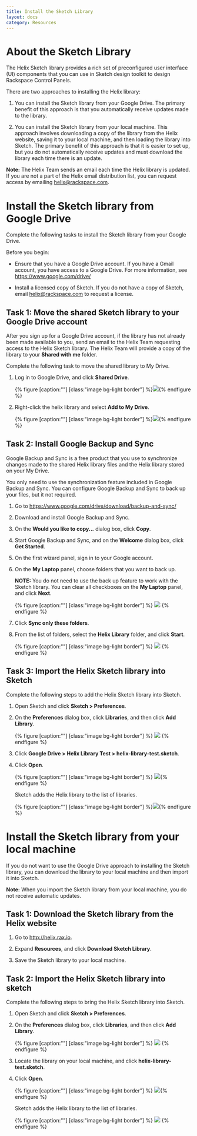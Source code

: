 ```yaml
---
title: Install the Sketch Library
layout: docs
category: Resources
---
```



# About the Sketch Library
The Helix Sketch library provides a rich set of preconfigured user interface
(UI) components that you can use in Sketch design toolkit to design Rackspace
Control Panels.

There are two approaches to installing the Helix library:

1. You can install the Sketch library from your Google Drive. The primary
benefit of this approach is that you automatically receive updates made to the
library.

2. You can install the Sketch library from your local machine. This approach
involves downloading a copy of the library from the Helix website, saving it to
your local machine, and then loading the library into Sketch. The primary
benefit of this approach is that it is easier to set up, but you do not
automatically receive updates and must download the library each time there is
an update.

**Note:** The Helix Team sends an email each time the Helix library is updated.
If you are not a part of the Helix email distribution list, you can request
access by emailing helix@rackspace.com.

# Install the Sketch library from  Google Drive
Complete the following tasks to install the Sketch library from your Google
Drive.

Before you begin:

- Ensure that you have a Google Drive account. If you have a Gmail account, you
have access to a Google Drive. For more information, see https://www.google.com/drive/

- Install a licensed copy of Sketch. If you do not have a copy of Sketch, email helix@rackspace.com to request a license.

## Task 1: Move the shared Sketch library to your Google Drive account
After you sign up for a Google Drive account, if the library has not already
been made available to you, send an email to the Helix Team requesting access
to the Helix Sketch library. The Helix Team will provide a copy of the library
to your **Shared with me** folder.

Complete the following task to move the shared library to My Drive.

1. Log in to Google Drive, and click **Shared Drive**.

   {% figure [caption:""] [class:"image bg-light border"] %}![]({{site.url}}/assets/images/install-sketch-library/shared-drive.png){% endfigure %}

2. Right-click the helix library and select **Add to My Drive**.

   {% figure [caption:""] [class:"image bg-light border"] %}![]({{site.url}}/assets/images/install-sketch-library/add-to-my-drive.png){% endfigure %}

## Task 2: Install Google Backup and Sync
Google Backup and Sync is a free product that you use to synchronize changes
made to the shared Helix library files and the Helix library stored on your
My Drive.

You only need to use the synchronization feature included in Google Backup and
Sync. You can configure Google Backup and Sync to back up your files, but it
not required.

1. Go to https://www.google.com/drive/download/backup-and-sync/

2. Download and install Google Backup and Sync.

3. On the **Would you like to copy...** dialog box, click **Copy**.

3. Start Google Backup and Sync, and on the **Welcome** dialog box, click
**Get Started**.

4. On the first wizard panel, sign in to your Google account.

5. On the **My Laptop** panel, choose folders that you want to back up.

   **NOTE:** You do not need to use the back up feature to work with the Sketch
library. You can clear all checkboxes on the **My Laptop** panel, and click
**Next**.

   {% figure [caption:""] [class:"image bg-light border"] %}
   ![]({{site.url}}/assets/images/install-sketch-library/backup-my-laptop.png)
   {% endfigure %}

6. Click **Sync only these folders**.

7. From the list of folders, select the **Helix Library** folder, and click **Start**.

   {% figure [caption:""] [class:"image bg-light border"] %}
   ![]({{site.url}}/assets/images/install-sketch-library/sync-helix-folder.png)
   {% endfigure %}

## Task 3: Import the Helix Sketch library into Sketch
Complete the following steps to add the Helix Sketch library into Sketch.

1. Open Sketch and click **Sketch > Preferences**.

2. On the **Preferences** dialog box, click **Libraries**, and then click **Add Library**.

   {% figure [caption:""] [class:"image bg-light border"] %}
   ![]({{site.url}}/assets/images/install-sketch-library/Add-library-1.png)
   {% endfigure %}

3. Click **Google Drive > Helix Library Test > helix-library-test.sketch**.

4. Click **Open**.

   {% figure [caption:""] [class:"image bg-light border"] %}
   ![]({{site.url}}/assets/images/install-sketch-library/Add-library-2.png){% endfigure %}

   Sketch adds the Helix library to the list of libraries.

   {% figure [caption:""] [class:"image bg-light border"] %}![]({{site.url}}/assets/images/install-sketch-library/Add-library-3.png){% endfigure %}


# Install the Sketch library from your local machine
If you do not want to use the Google Drive approach to installing the Sketch library, you can download the library to your local machine and then import it into Sketch.

**Note:** When you import the Sketch library from your local machine, you do not receive automatic updates.

## Task 1: Download the Sketch library from the Helix website
1. Go to http://helix.rax.io.

2. Expand **Resources**, and click **Download Sketch Library**.

3. Save the Sketch library to your local machine.

## Task 2: Import the Helix Sketch library into sketch
Complete the following steps to bring the Helix Sketch library into Sketch.

1. Open Sketch and click **Sketch > Preferences**.

2. On the **Preferences** dialog box, click **Libraries**, and then click **Add Library**.

   {% figure [caption:""] [class:"image bg-light border"] %}
   ![]({{site.url}}/assets/images/install-sketch-library/Add-library-1.png)
   {% endfigure %}

3. Locate the library on your local machine, and click **helix-library-test.sketch**.

4. Click **Open**.

   {% figure [caption:""] [class:"image bg-light border"] %}
   ![]({{site.url}}/assets/images/install-sketch-library/Add-library-4.png){% endfigure %}

   Sketch adds the Helix library to the list of libraries.

   {% figure [caption:""] [class:"image bg-light border"] %}
   ![]({{site.url}}/assets/images/install-sketch-library/Add-library-3.png)
   {% endfigure %}
